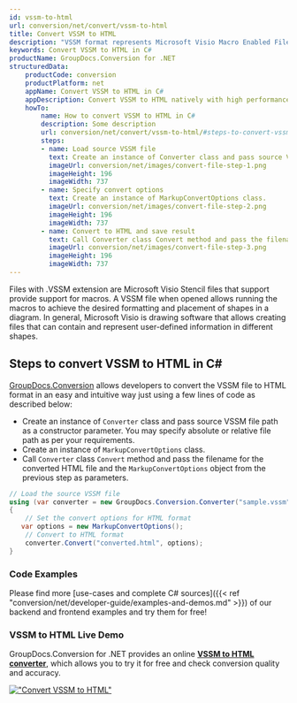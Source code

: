```yaml
---
id: vssm-to-html
url: conversion/net/convert/vssm-to-html
title: Convert VSSM to HTML
description: "VSSM format represents Microsoft Visio Macro Enabled File Format with .vssm extension. Learn how to convert VSSM to HTML file programmatically in C# language using GroupDocs.Conversion for .NET library."
keywords: Convert VSSM to HTML in C#
productName: GroupDocs.Conversion for .NET
structuredData:
    productCode: conversion
    productPlatform: net
    appName: Convert VSSM to HTML in C#
    appDescription: Convert VSSM to HTML natively with high performance using C# language and server side GroupDocs.Conversion for .NET APIs, without the use of any software like Microsoft or Open Office.
    howTo:
        name: How to convert VSSM to HTML in C# 
        description: Some description
        url: conversion/net/convert/vssm-to-html/#steps-to-convert-vssm-to-html-in-c
        steps:
        - name: Load source VSSM file 
          text: Create an instance of Converter class and pass source VSSM file path as a constructor parameter. You may specify absolute or relative file path as per your requirements. 
          imageUrl: conversion/net/images/convert-file-step-1.png
          imageHeight: 196
          imageWidth: 737
        - name: Specify convert options 
          text: Create an instance of MarkupConvertOptions class.
          imageUrl: conversion/net/images/convert-file-step-2.png
          imageHeight: 196
          imageWidth: 737
        - name: Convert to HTML and save result 
          text: Call Converter class Convert method and pass the filename for the converted HTML file and the MarkupConvertOptions object from the previous step as parameters.
          imageUrl: conversion/net/images/convert-file-step-3.png
          imageHeight: 196
          imageWidth: 737
---
```


Files with .VSSM extension are Microsoft Visio Stencil files that support provide support for macros. A VSSM file when opened allows running the macros to achieve the desired formatting and placement of shapes in a diagram. In general, Microsoft Visio is drawing software that allows creating files that can contain and represent user-defined information in different shapes.

## Steps to convert VSSM to HTML in C#

[GroupDocs.Conversion](https://products.groupdocs.com/conversion/net) allows developers to convert the VSSM file to HTML format in an easy and intuitive way just using a few lines of code as described below:

* Create an instance of `Converter` class and pass source VSSM file path as a constructor parameter. You may specify absolute or relative file path as per your requirements. 
* Create an instance of `MarkupConvertOptions` class.
* Call `Converter` class `Convert` method and pass the filename for the converted HTML file and the `MarkupConvertOptions` object from the previous step as parameters.

```csharp
// Load the source VSSM file
using (var converter = new GroupDocs.Conversion.Converter("sample.vssm"))
{
    // Set the convert options for HTML format
   var options = new MarkupConvertOptions();
    // Convert to HTML format
    converter.Convert("converted.html", options);
}
```

### Code Examples

Please find more [use-cases and complete C# sources]({{< ref "conversion/net/developer-guide/examples-and-demos.md" >}}) of our backend and frontend examples and try them for free!

### VSSM to HTML Live Demo

GroupDocs.Conversion for .NET provides an online [**VSSM to HTML converter**](https://products.groupdocs.app/conversion/vssm-to-html), which allows you to try it for free and check conversion quality and accuracy.

[!["Convert VSSM to HTML"](conversion/net/images/convert-to-html/convert-vssm-to-html.png)](https://products.groupdocs.app/conversion/vssm-to-html)